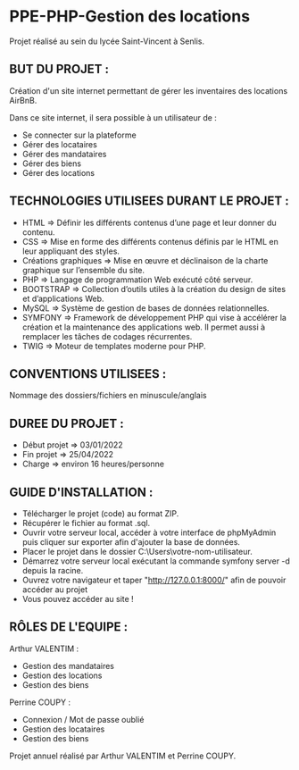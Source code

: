 # PPE-PHP-Gestion des locations

Projet réalisé au sein du lycée Saint-Vincent à Senlis.

## BUT DU PROJET : 
Création d'un site internet permettant de gérer les inventaires des locations AirBnB.

Dans ce site internet, il sera possible à un utilisateur de :

- Se connecter sur la plateforme
- Gérer des locataires 
- Gérer des mandataires
- Gérer des biens
- Gérer des locations

## TECHNOLOGIES UTILISEES DURANT LE PROJET :
- HTML => Définir les différents contenus d’une page et leur donner du contenu.
- CSS => Mise en forme des différents contenus définis par le HTML en leur appliquant des styles.
- Créations graphiques => Mise en œuvre et déclinaison de la charte graphique sur l’ensemble du site.
- PHP => Langage de programmation Web exécuté côté serveur.
- BOOTSTRAP => Collection d’outils utiles à la création du design de sites et d’applications Web.
- MySQL => Système de gestion de bases de données relationnelles.
- SYMFONY => Framework de développement PHP qui vise à accélérer la création et la maintenance des applications web. Il permet aussi à remplacer les tâches de codages récurrentes.
- TWIG => Moteur de templates moderne pour PHP.

## CONVENTIONS UTILISEES : 
Nommage des dossiers/fichiers en minuscule/anglais

## DUREE DU PROJET :
- Début projet => 03/01/2022 
- Fin projet => 25/04/2022
- Charge => environ 16 heures/personne

## GUIDE D'INSTALLATION :
- Télécharger le projet (code) au format ZIP.
- Récupérer le fichier au format .sql.
- Ouvrir votre serveur local, accéder à votre interface de phpMyAdmin puis cliquer sur exporter afin d'ajouter la base de données.
- Placer le projet dans le dossier C:\Users\votre-nom-utilisateur.
- Démarrez votre serveur local exécutant la commande symfony server -d depuis la racine.
- Ouvrez votre navigateur et taper "http://127.0.0.1:8000/" afin de pouvoir accéder au projet
- Vous pouvez accéder au site !

## RÔLES DE L'EQUIPE :
Arthur VALENTIM :
- Gestion des mandataires
- Gestion des locations
- Gestion des biens

Perrine COUPY :
- Connexion / Mot de passe oublié 
- Gestion des locataires
- Gestion des biens

Projet annuel réalisé par Arthur VALENTIM et Perrine COUPY.
